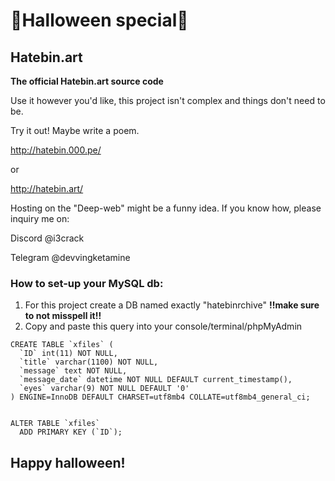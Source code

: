 # 🎃Halloween special🎃
## Hatebin.art
 **The official Hatebin.art source code**

 Use it however you'd like, this project isn't complex and things don't need to be.
 
 Try it out! Maybe write a poem.
 
 http://hatebin.000.pe/
 
 or
 
 http://hatebin.art/

Hosting on the "Deep-web" might be a funny idea. If you know how, please inquiry me on:

Discord @i3crack

Telegram @devvingketamine

### How to set-up your MySQL db:

1. For this project create a DB named exactly "hatebinrchive" **!!make sure to not misspell it!!**
2. Copy and paste this query into your console/terminal/phpMyAdmin 
```mysql
CREATE TABLE `xfiles` (
  `ID` int(11) NOT NULL,
  `title` varchar(1100) NOT NULL,
  `message` text NOT NULL,
  `message_date` datetime NOT NULL DEFAULT current_timestamp(),
  `eyes` varchar(9) NOT NULL DEFAULT '0'
) ENGINE=InnoDB DEFAULT CHARSET=utf8mb4 COLLATE=utf8mb4_general_ci;


ALTER TABLE `xfiles`
  ADD PRIMARY KEY (`ID`);
```

## Happy halloween!
